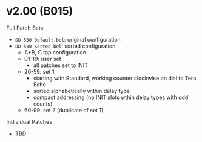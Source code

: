 # v2.00 (B015)

Full Patch Sets
- `DD-500 Default.bel`: original configuration
- `DD-500 Sorted.bel`: sorted configuration
  - A+B, C tap configuration
  - 01-19: user set
    - all patches set to INIT 
  - 20-59: set 1
    - starting with Standard, working counter clockwise on dial to Tera Echo
    - sorted alphabetically within delay type
    - compact addressing (no INIT slots wthin delay types with odd counts)
  - 60-99: set 2 (duplicate of set 1)

Individual Patches
- TBD
